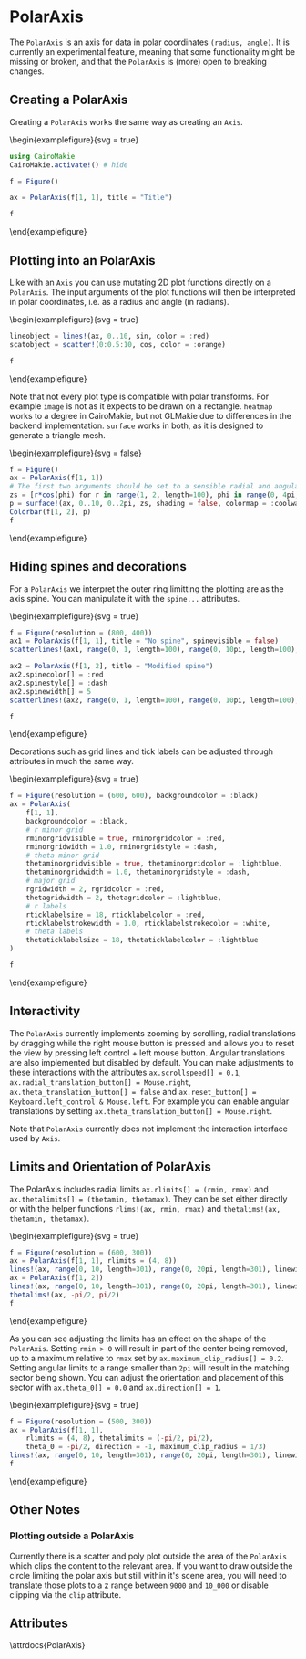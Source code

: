 # PolarAxis

The `PolarAxis` is an axis for data in polar coordinates `(radius, angle)`. It
is currently an experimental feature, meaning that some functionality might be
missing or broken, and that the `PolarAxis` is (more) open to breaking changes.

## Creating a PolarAxis

Creating a `PolarAxis` works the same way as creating an `Axis`.

\begin{examplefigure}{svg = true}
```julia
using CairoMakie
CairoMakie.activate!() # hide

f = Figure()

ax = PolarAxis(f[1, 1], title = "Title")

f
```
\end{examplefigure}

## Plotting into an PolarAxis

Like with an `Axis` you can use mutating 2D plot functions directly on a
`PolarAxis`. The input arguments of the plot functions will then be interpreted
in polar coordinates, i.e. as a radius and angle (in radians).

\begin{examplefigure}{svg = true}
```julia
lineobject = lines!(ax, 0..10, sin, color = :red)
scatobject = scatter!(0:0.5:10, cos, color = :orange)

f
```
\end{examplefigure}

Note that not every plot type is compatible with polar transforms. For example
`image` is not as it expects to be drawn on a rectangle. `heatmap` works to a
degree in CairoMakie, but not GLMakie due to differences in the backend
implementation. `surface` works in both, as it is designed to generate a
triangle mesh.

\begin{examplefigure}{svg = false}
```julia
f = Figure()
ax = PolarAxis(f[1, 1])
# The first two arguments should be set to a sensible radial and angular range
zs = [r*cos(phi) for r in range(1, 2, length=100), phi in range(0, 4pi, length=100)]
p = surface!(ax, 0..10, 0..2pi, zs, shading = false, colormap = :coolwarm, colorrange=(-2, 2))
Colorbar(f[1, 2], p)
f
```
\end{examplefigure}

## Hiding spines and decorations

For a `PolarAxis` we interpret the outer ring limitting the plotting are as the
axis spine. You can manipulate it with the `spine...` attributes.

\begin{examplefigure}{svg = true}
```julia
f = Figure(resolution = (800, 400))
ax1 = PolarAxis(f[1, 1], title = "No spine", spinevisible = false)
scatterlines!(ax1, range(0, 1, length=100), range(0, 10pi, length=100), color = 1:100)

ax2 = PolarAxis(f[1, 2], title = "Modified spine")
ax2.spinecolor[] = :red
ax2.spinestyle[] = :dash
ax2.spinewidth[] = 5
scatterlines!(ax2, range(0, 1, length=100), range(0, 10pi, length=100), color = 1:100)

f
```
\end{examplefigure}

Decorations such as grid lines and tick labels can be adjusted through
attributes in much the same way.

\begin{examplefigure}{svg = true}
```julia
f = Figure(resolution = (600, 600), backgroundcolor = :black)
ax = PolarAxis(
    f[1, 1],
    backgroundcolor = :black,
    # r minor grid
    rminorgridvisible = true, rminorgridcolor = :red,
    rminorgridwidth = 1.0, rminorgridstyle = :dash,
    # theta minor grid
    thetaminorgridvisible = true, thetaminorgridcolor = :lightblue,
    thetaminorgridwidth = 1.0, thetaminorgridstyle = :dash,
    # major grid
    rgridwidth = 2, rgridcolor = :red,
    thetagridwidth = 2, thetagridcolor = :lightblue,
    # r labels
    rticklabelsize = 18, rticklabelcolor = :red,
    rticklabelstrokewidth = 1.0, rticklabelstrokecolor = :white,
    # theta labels
    thetaticklabelsize = 18, thetaticklabelcolor = :lightblue
)

f
```
\end{examplefigure}

## Interactivity

The `PolarAxis` currently implements zooming by scrolling, radial translations by dragging while the right mouse button is pressed and allows you to reset the view by pressing left control + left mouse button.
Angular translations are also implemented but disabled by default.
You can make adjustments to these interactions with the attributes `ax.scrollspeed[] = 0.1`, `ax.radial_translation_button[] = Mouse.right`, `ax.theta_translation_button[] = false` and `ax.reset_button[] = Keyboard.left_control & Mouse.left`.
For example you can enable angular translations by setting `ax.theta_translation_button[] = Mouse.right`.

Note that `PolarAxis` currently does not implement the interaction interface
used by `Axis`.

## Limits and Orientation of PolarAxis

The PolarAxis includes radial limits `ax.rlimits[] = (rmin, rmax)` and `ax.thetalimits[] = (thetamin, thetamax)`.
They can be set either directly or with the helper functions `rlims!(ax, rmin, rmax)` and `thetalims!(ax, thetamin, thetamax)`.

\begin{examplefigure}{svg = true}
```julia
f = Figure(resolution = (600, 300))
ax = PolarAxis(f[1, 1], rlimits = (4, 8))
lines!(ax, range(0, 10, length=301), range(0, 20pi, length=301), linewidth = 5, color = :orange)
ax = PolarAxis(f[1, 2])
lines!(ax, range(0, 10, length=301), range(0, 20pi, length=301), linewidth = 5, color = :orange)
thetalims!(ax, -pi/2, pi/2)
f
```
\end{examplefigure}

As you can see adjusting the limits has an effect on the shape of the `PolarAxis`.
Setting `rmin > 0` will result in part of the center being removed, up to a maximum relative to `rmax` set by `ax.maximum_clip_radius[] = 0.2`.
Setting angular limits to a range smaller than `2pi` will result in the matching sector being shown.
You can adjust the orientation and placement of this sector with `ax.theta_0[] = 0.0` and `ax.direction[] = 1`.

\begin{examplefigure}{svg = true}
```julia
f = Figure(resolution = (500, 300))
ax = PolarAxis(f[1, 1],
    rlimits = (4, 8), thetalimits = (-pi/2, pi/2),
    theta_0 = -pi/2, direction = -1, maximum_clip_radius = 1/3)
lines!(ax, range(0, 10, length=301), range(0, 20pi, length=301), linewidth = 5, color = :orange)
f
```
\end{examplefigure}


## Other Notes

### Plotting outside a PolarAxis

Currently there is a scatter and poly plot outside the area of the `PolarAxis`
which clips the content to the relevant area. If you want to draw outside the
circle limiting the polar axis but still within it's scene area, you will need
to translate those plots to a z range between `9000` and `10_000` or disable
clipping via the `clip` attribute.

## Attributes

\attrdocs{PolarAxis}
